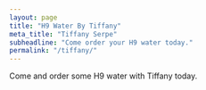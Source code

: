 ```yaml
---
layout: page
title: "H9 Water By Tiffany"
meta_title: "Tiffany Serpe"
subheadline: "Come order your H9 water today."
permalink: "/tiffany/"
---
```

<p> Come and order some H9 water with Tiffany today. </p>